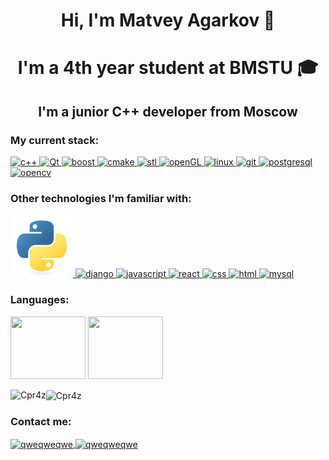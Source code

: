 <h1 align='center'>Hi, I'm Matvey Agarkov 👋</h1>
<h1 align='center'>I'm a 4th year student at BMSTU 🎓</h1>
<h2 align='center'>I'm a junior C++ developer from Moscow</h2>
<h3 align='left'>My current stack:</h3>
<a href='https://isocpp.org/' target='_blank' rel='norefferer'>
    <img src='https://laptrinhcanban.com/c/lap-trinh-c-co-ban/gioi-thieu-ngon-ngu-c/su-khac-biet-giua-c-c++-csharp/c++.png'
    width='150' height='100' alt='c++' title='C++'>
</a>

<a href = 'https://www.qt.io/' target='_blank' rel='norefferer'>
    <img src='https://gdm-catalog-fmapi-prod.imgix.net/ProductLogo/d82b510c-1268-4d8a-85c1-41b6d44a6706.png?ixlib=react-9.0.3&ch=Width%2CDPR&auto=format&w=4742'
     alt='Qt' width='150' height='120' title='QT'> 
</a>

<a href = 'https://www.boost.org/' target='_blank' rel='norefferer'>
    <img src='https://static.lwn.net/images/ns/boost.png'
     alt='boost' width='200' height='100' title='Boost'> 
</a>



<a href = 'https://cmake.org/' target='_blank' rel='norefferer'>
    <img src='https://earthly.dev/blog/assets/images/makefiles-on-windows/cmake.jpg'
     alt='cmake' width='165' height='100' title='Cmake'> 
</a>

<a href = 'https://en.wikipedia.org/wiki/Standard_Template_Library' target='_blank' rel='norefferer'>
    <img src='https://avatars.mds.yandex.net/i?id=2a00000179fb635263ab07dd222cfb1df328-4600894-images-thumbs&n=13'
     alt='stl' width='150' height='100' title='STL'> 
</a>

<a href = 'https://www.opengl.org/' target='_blank' rel='norefferer'>
    <img src='https://ded9.com/wp-content/uploads/2022/10/word-image-93766-3-1536x1152.jpeg'
     alt='openGL' width='150' height='100' title='OPENGL'> 
</a>

<a href = 'https://www.linux.org/' target='_blank' rel='norefferer'>
    <img src='https://miro.medium.com/max/1400/1*6dWsxXX0Rif2VD-MHsHpNg.png'
     alt='linux' width='100' height='100' title='Linux'> 
</a>
<a href = 'https://git-scm.com/' target ='_blank' rel='norefferer'>
    <img src='https://miro.medium.com/max/870/1*L1wCPhdvK2guitLVNVCEtw.jpeg'
    width='120' height='120' alt='git' title='Git'>
</a>
<a href='https://www.postgresql.org/' target='_blank' rel = 'norefferer'>
    <img src='https://www.hobbymods.ru/up/article/image/it/databases/postgresql.png'
    width='110' height='110' alt='postgresql' title='Posgersql'>
</a>
<a href='https://opencv.org/' target='_blank' rel = 'norefferer'>
    <img src='https://robotclass.ru/wp-content/uploads/2017/06/logo.jpg'
    width='150' height='110' alt='opencv' title='OpenCV'>
</a>



<h3 align='left'>Other technologies I'm familiar with:</h3>

<a href='https://www.python.org' target="_blank" rel="noreferrer">
    <img src= https://raw.githubusercontent.com/devicons/devicon/master/icons/python/python-original.svg
    alt="python" width="100" height="100" title="Python">
</a>
<a href= 'https://www.djangoproject.com/' target='_blank' rel='norefferer'>
    <img src='https://cdn.worldvectorlogo.com/logos/django.svg' 
    alt='django' width='100' height='100' title='Django'>
</a>
<a href='https://www.javascript.com/' target='_blank' rel='norefferer'>
    <img src='https://fuzeservers.ru/wp-content/uploads/4/7/b/47bf752c2f13d3f13363ea5b624bd2db.png'
    width='100' height='100' alt='javascript' title='Javascript'>
</a>
<a href='https://reactjs.org/' target='_blank' rel='norefferer'>
    <img src='https://avatars.mds.yandex.net/i?id=19427e719f7eda357336338835749144-5537533-images-thumbs&n=13'
    width='120' height='120' alt='react' title='React'>
</a>
<a href='https://www.w3.org/Style/CSS/Overview.en.html' target='_blank' rel='norefferer'>
    <img src='https://avatars.mds.yandex.net/i?id=f4e85d5d0c417c00be144ae7b009f1ec-3780431-images-thumbs&n=13'
    width='100' height='123' alt='css' title='CSS'>
</a>
<a href='https://html.com/html5/' target='_blank' rel='norefferer'>
    <img src='https://www.osp.ru/FileStorage/ARTICLE/Otkrytye_sistemy._SUBD/2012-10/08_12/13132400/Otkrytye_sistemy._SUBD_9_(2935).png'
    width='100' height='120' alt='html' title='HTML'>
</a>
<a href='https://www.mysql.com/' target='_blank' rel='norefferer'>
    <img src='https://streampipes.apache.org/docs/img/pipeline-elements/org.apache.streampipes.connect.adapters.mysql.stream/icon.png'
    height='100' width='120' alt='mysql' title='MYSQL'>
</a>
<h3 align='left'>Languages:</h3>
<p>
<a>
<img src='https://s1.1zoom.ru/big3/277/338447-Berserker.jpg'
width='120' height='100'>
</a>
<a>
    <img src='https://flagof.ru/wp-content/uploads/2018/10/flag_en_big.jpg'
    width='120' height='100'>
</a>
</p>
<p>
    <img align="left"
        src="https://github-readme-stats.vercel.app/api/top-langs?username=Cpr4z&show_icons=true&locale=en&layout=compact"
        alt="Cpr4z" />
</p>
<p>
    <img align='center' src="https://github-readme-stats.vercel.app/api?username=Cpr4z&show_icons=true&locale=en&layout=compact"
        alt="Cpr4z" />
</p>
<h3 align='left'>Contact me:</h3>
<p align='left'>
    <a href="https://vk.com/cpr4z" target="_blank">
        <img align="center"
            src="https://avatars.mds.yandex.net/i?id=0e31c54e2522133fb5d7412666b8f63e-5392430-images-thumbs&n=13"
            alt="qweqweqwe" height="40" width="40" />
    </a>
    <a href="https://t.me/Dxysio999" target="_blank">
        <img align="center"
            src="https://proxym.net/wp-content/uploads/2014/09/kak-nastroit-proxy-Telegram.png"
            alt="qweqweqwe" height="40" width="40" />
    </a>
</p>
